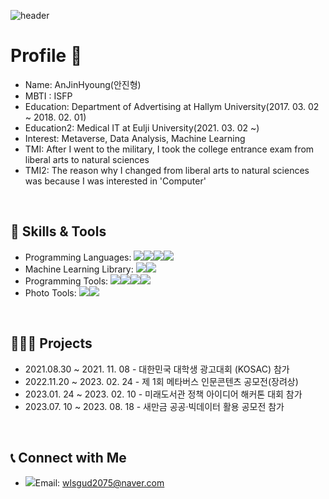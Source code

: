 



![header](https://capsule-render.vercel.app/api?type=wave&color=0:87CEEB,100:FFC0CB&height=200&section=header&text=Welcome%20to%20AnjinHyoung%20GitHub&fontSize=50&animation=fadeIn&fontColor=ffffff)









# Profile 👋

- Name: AnJinHyoung(안진형)
- MBTI : ISFP
- Education: Department of Advertising at Hallym University(2017. 03. 02 ~ 2018. 02. 01)
- Education2: Medical IT at Eulji University(2021. 03. 02 ~)
- Interest: Metaverse, Data Analysis, Machine Learning
- TMI: After I went to the military, I took the college entrance exam from liberal arts to natural sciences
- TMI2: The reason why I changed from liberal arts to natural sciences was because I was interested in 'Computer'

</br>


## 🔨 Skills & Tools

- Programming Languages: <img src="https://img.shields.io/badge/python-3776AB?style=plastic&logo=Python&logoColor=white"/><img src="https://img.shields.io/badge/C-A8B9CC?style=plastic&logo=C&logoColor=white"/><img src="https://img.shields.io/badge/C++-00599C?style=plastic&logo=C%2B%2B&logoColor=white"/><img src="https://img.shields.io/badge/Java-007396?style=plastic&logo=Java&logoColor=white"/>
- Machine Learning Library: <img src="https://img.shields.io/badge/Scikit%20learn-F7931E?style=plastic&logo=scikit-learn&logoColor=white"/><img src="https://img.shields.io/badge/LightGBM-311E88?style=plastic&logo=LightGBM&logoColor=white"/>
- Programming Tools: <img src="https://img.shields.io/badge/Visual%20Studio-5C2D91?style=plastic&logo=Visual%20Studio&logoColor=white"/><img src="https://img.shields.io/badge/PyCharm-000000?style=plastic&logo=PyCharm&logoColor=white"/><img src="https://img.shields.io/badge/Google%20Colab-F9AB00?style=plastic&logo=Google%20Colab&logoColor=white"/><img src="https://img.shields.io/badge/GitHub-181717?style=plastic&logo=GitHub&logoColor=white"/>
- Photo Tools: <img src="https://img.shields.io/badge/Photoshop-31A8FF?style=plastic&logo=Adobe%20Photoshop&logoColor=white"/><img src="https://img.shields.io/badge/Illustrator-FF9A00?style=plastic&logo=Adobe%20Illustrator&logoColor=white"/>

</br>


## 👩🏻‍💻 **Projects**

- 2021.08.30 ~ 2021. 11. 08 - 대한민국 대학생 광고대회 (KOSAC) 참가
- 2022.11.20 ~ 2023. 02. 24 - 제 1회 메타버스 인문콘텐츠 공모전(장려상)
- 2023.01. 24 ~ 2023. 02. 10 - 미래도서관 정책 아이디어 해커톤 대회 참가
- 2023.07. 10 ~ 2023. 08. 18 - 새만금 공공·빅데이터 활용 공모전 참가
           
</br>

## 📞 Connect with Me
- <img src="https://img.shields.io/badge/Naver-03C75A?style=plastic&logo=Naver&logoColor=white"/>Email: wlsgud2075@naver.com

<!--
**kyungheee/kyungheee** is a ✨ _special_ ✨ repository because its `README.md` (this file) appears on your GitHub profile.

Here are some ideas to get you started:

- 🔭 I’m currently working on ...
- 🌱 I’m currently learning ...
- 👯 I’m looking to collaborate on ...
- 🤔 I’m looking for help with ...
- 💬 Ask me about ...
- 📫 How to reach me: ...
- 😄 Pronouns: ...
- ⚡ Fun fact: ...
-->
